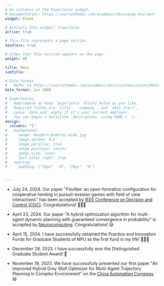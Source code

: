 ```yaml
---
# An instance of the Experience widget.
# Documentation: https://sourcethemes.com/academic/docs/page-builder/
widget: blank

# Activate this widget? true/false
active: true

# This file represents a page section.
headless: true

# Order that this section appears on the page.
weight: 40

title: News
subtitle:

# Date format
#   Refer to https://sourcethemes.com/academic/docs/customization/#date-format
date_format: Jan 2006

# Experiences.
#   Add/remove as many `experience` blocks below as you like.
#   Required fields are `title`, `company`, and `date_start`.
#   Leave `date_end` empty if it's your current employer.
#   You can begin a multiline `description` using YAML's `|-`.
design:
  columns: "1"
#   background:
#     image: headers/bubbles-wide.jpg
#     image_darken: 0.6
#     image_parallax: true
#     image_position: center
#     image_size: cover
#     text_color_light: true
#   spacing:
#     padding: ["20px", "0", "20px", "0"]


---
```


- July 24, 2024. Our paper "FlexNet: an open-formation configuration for cooperative herding in pursuit-evasion games with field of view interactions" has been accepted by [IEEE Conference on Decision and Control (CDC)](https://cdc2024.ieeecss.org/). Congratulations! 🎉🎉🎉

+ April 23, 2024. Our paper "A hybrid optimization algorithm for multi-agent dynamic planning with guaranteed convergence in probability" is accepted by [Neurocomputing](https://www.sciencedirect.com/journal/neurocomputing). Congratulations! 😃

- April 15, 2024. I have successfully obtained the Practice and Innovation Funds for Graduate Students of NPU as the first fund in my life! 🎉🎉🎉

+ December 29, 2023. I have successfully won the Distinguished Graduate Student Award! 🚀

- November 19, 2023. We have successfully presented our first paper "An Improved Hybrid Grey Wolf Optimizer for Multi-Agent Trajectory Planning in Complex Environment" on the [China Automation Congress](https://ieeexplore.ieee.org/xpl/conhome/10450150/proceeding). 😆